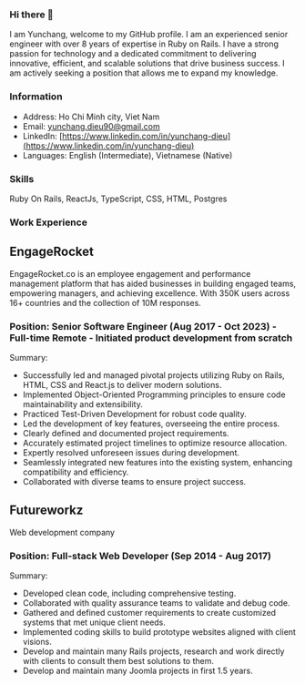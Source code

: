 ### Hi there 👋
I am Yunchang, welcome to my GitHub profile.
I am an experienced senior engineer with over 8 years of expertise in Ruby on Rails. I have a strong passion for technology and a dedicated commitment to delivering innovative, efficient, and scalable solutions that drive business success. I am actively seeking a position that allows me to expand my knowledge.

### Information
- Address: Ho Chi Minh city, Viet Nam
- Email: yunchang.dieu90@gmail.com
- LinkedIn: [https://www.linkedin.com/in/yunchang-dieu](https://www.linkedin.com/in/yunchang-dieu)
- Languages: English (Intermediate), Vietnamese (Native)

### Skills
Ruby On Rails, ReactJs, TypeScript, CSS, HTML, Postgres

### Work Experience
## EngageRocket
EngageRocket.co is an employee engagement and performance management platform that has aided businesses in building engaged teams, empowering managers, and achieving excellence. With 350K users across 16+ countries and the collection of 10M responses.

### Position: Senior Software Engineer (Aug 2017 - Oct 2023) - Full-time Remote - Initiated product development from scratch
Summary:
- Successfully led and managed pivotal projects utilizing Ruby on Rails, HTML, CSS and React.js to deliver modern solutions.
- Implemented Object-Oriented Programming principles to ensure code maintainability and extensibility.
- Practiced Test-Driven Development for robust code quality.
- Led the development of key features, overseeing the entire process.
- Clearly defined and documented project requirements.
- Accurately estimated project timelines to optimize resource allocation.
- Expertly resolved unforeseen issues during development.
- Seamlessly integrated new features into the existing system, enhancing compatibility and efficiency.
- Collaborated with diverse teams to ensure project success.

## Futureworkz
Web development company

### Position: Full-stack Web Developer (Sep 2014 - Aug 2017)
Summary:
- Developed clean code, including comprehensive testing.
- Collaborated with quality assurance teams to validate and debug code.
- Gathered and defined customer requirements to create customized systems that met unique client needs.
- Implemented coding skills to build prototype websites aligned with client visions.
- Develop and maintain many Rails projects, research and work directly with clients to consult them best solutions to them.
- Develop and maintain many Joomla projects in first 1.5 years.

<!--
**dieuyunchang/dieuyunchang** is a ✨ _special_ ✨ repository because its `README.md` (this file) appears on your GitHub profile.

Here are some ideas to get you started:

- 🔭 I’m currently working on ...
- 🌱 I’m currently learning ...
- 👯 I’m looking to collaborate on ...
- 🤔 I’m looking for help with ...
- 💬 Ask me about ...
- 📫 How to reach me: ...
- 😄 Pronouns: ...
- ⚡ Fun fact: ...
-->
